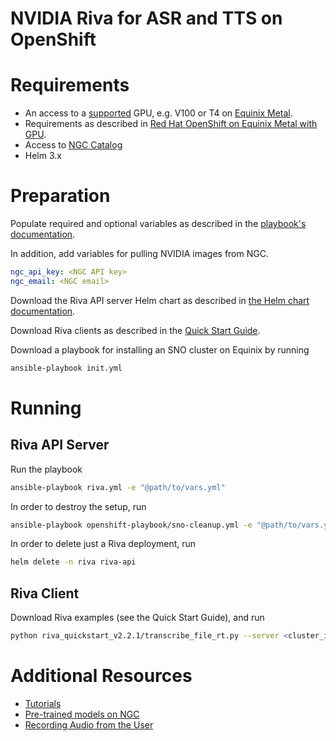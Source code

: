 NVIDIA Riva for ASR and TTS on OpenShift
====

# Requirements

* An access to a [supported](https://docs.nvidia.com/deeplearning/riva/user-guide/docs/support-matrix.html#support-matrix) GPU, e.g. V100 or T4 on [Equinix Metal](https://console.equinix.com/).
* Requirements as described in [Red Hat OpenShift on Equinix Metal with GPU](https://github.com/empovit/openshift-on-equinix-with-gpu#readme).
* Access to [NGC Catalog](https://catalog.ngc.nvidia.com/)
* Helm 3.x

# Preparation

Populate required and optional variables as described in the [playbook's documentation](https://github.com/empovit/openshift-on-equinix-with-gpu#readme).

In addition, add variables for pulling NVIDIA images from NGC.

```yaml
ngc_api_key: <NGC API key>
ngc_email: <NGC email>
```

Download the Riva API server Helm chart as described in [the Helm chart documentation](https://catalog.ngc.nvidia.com/orgs/nvidia/teams/riva/helm-charts/riva-api).

Download Riva clients as described in the [Quick Start Guide](https://docs.nvidia.com/deeplearning/riva/user-guide/docs/quick-start-guide.html).


Download a playbook for installing an SNO cluster on Equinix by running


```sh
ansible-playbook init.yml
```

# Running

## Riva API Server

Run the playbook

```sh
ansible-playbook riva.yml -e "@path/to/vars.yml"
```

In order to destroy the setup, run

```sh
ansible-playbook openshift-playbook/sno-cleanup.yml -e "@path/to/vars.yml"
```


In order to delete just a Riva deployment, run

```sh
helm delete -n riva riva-api
```

## Riva Client

Download Riva examples (see the Quick Start Guide), and run

```sh
python riva_quickstart_v2.2.1/transcribe_file_rt.py --server <cluster_ip>:50051 --audio-file en-US_sample.wav
```

# Additional Resources

* [Tutorials](https://github.com/nvidia-riva/tutorials)
* [Pre-trained models on NGC](https://catalog.ngc.nvidia.com/models?query=label:%22Riva%22)
* [Recording Audio from the User](https://web.dev/media-recording-audio/)